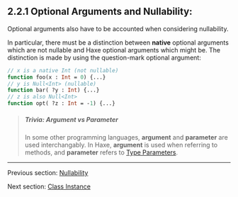 ## 2.2.1 Optional Arguments and Nullability:

Optional arguments also have to be accounted when considering nullability.

In particular, there must be a distinction between **native** optional arguments which are not nullable and Haxe optional arguments which might be.  The distinction is made by using the question-mark optional argument:

```haxe
// x is a native Int (not nullable)
function foo(x : Int = 0) {...}
// y is Null<Int> (nullable)
function bar( ?y : Int) {...}
// z is also Null<Int>
function opt( ?z : Int = -1) {...}
```


> ##### Trivia: Argument vs Parameter
>
> In some other programming languages, **argument** and **parameter** are used interchangably.  In Haxe, **argument** is used when referring to methods, and **parameter** refers to [Type Parameters](type-system-type-parameters.md).

---

Previous section: [Nullability](types-nullability.md)

Next section: [Class Instance](types-class-instance.md)
